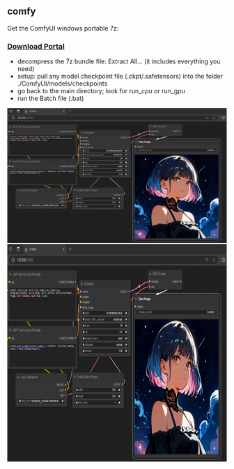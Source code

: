 ## comfy
Get the ComfyUI windows portable 7z:
### [Download Portal](https://github.com/calcuis/comfy/releases/download/0.0.1/ComfyUI_windows_portable.7z)
- decompress the 7z bundle file: Extract All... (it includes everything you need)
- setup: pull any model checkpoint file (.ckpt/.safetensors) into the folder ./ComfyUI/models/checkpoints
- go back to the main directory; look for run_cpu or run_gpu
- run the Batch file (.bat)

![screenshot](comfy.png)
[<img src="https://raw.githubusercontent.com/calcuis/comfy/master/comfy.png" width="800" height="500">](https://github.com/calcuis/comfy/blob/main/comfy.png)
